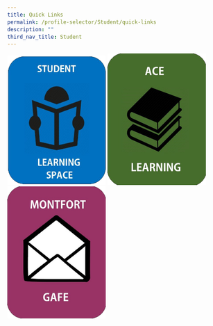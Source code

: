 ```yaml
---
title: Quick Links
permalink: /profile-selector/Student/quick-links
description: ""
third_nav_title: Student
---
```

<a href = "https://vle.learning.moe.edu.sg/login" target = "_self"> 
          <img src="/images/SLS.png" 
     style="width:45%"></a>
<a href = "https://www.ace-learning.com/login" target = "_self"> 
          <img src="/images/ACE-learning.png" 
     style="width:45%"></a>
<a href = "https://mail.google.com/mail/u/0/" target = "_self"> 
          <img src="/images/Montfort-GAFE.png" 
     style="width:45%"></a>